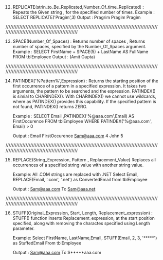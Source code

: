 12. REPLICATE(strin_to_Be_Replicated,Number_Of_time_Replicated) : Repeats the Given string , for the specified number of times.
    Example : SELECT REPLICATE('Pragim',3)
    Output : Pragrim Pragim Pragim

//////////////////////////////////////////////////////////////////////////////////////////////////////////////////////////////////////////////////

13. SPACE(Number_Of_Spaces) : Returns number of spaces , Returns number of spaces, specified by the Number_Of_Spaces argument.
    Example : SELECT FirstName + SPACE(5) + LastName AS FullName FROM tblEmployee
    Output : (Amit     Gupta)

//////////////////////////////////////////////////////////////////////////////////////////////////////////////////////////////////////////////////

14. PATINDEX('%Pattern%',Expression) : Returns the starting position of the first occurrence of a pattern in a specified expression. It takes two arguments, the pattern to be searched and the expression. PATINDEX() is simial to CHARINDEX(). With CHARINDEX() we cannot use wildcards, where as PATINDEX() provides this capability. If the specified pattern is not found, PATINDEX() returns ZERO.

    Example : SELECT Email ,PATINDEX('%@aaa.com',Email) AS FirstOccurence 
              FROM tblEmployee
              WHERE PATINDEX('%@aaa.com', Email) > 0

    Output :  Email          FirstOccurence
              Sam@aaa.com    4
              John           5

//////////////////////////////////////////////////////////////////////////////////////////////////////////////////////////////////////////////////

15. REPLACE(String_Expression, Pattern , Replacement_Value)
    Replaces all occurrences of a specified string value with another string value.

    Example: All .COM strings are replaced with .NET
    Select Email, REPLACE(Email, '.com', '.net') as ConvertedEmail
    from  tblEmployee

    Output : Sam@aaa.com  To Sam@aaa.net

//////////////////////////////////////////////////////////////////////////////////////////////////////////////////////////////////////////////////

16. STUFF(Original_Expression, Start, Length, Replacement_expression) : 
    STUFF() function inserts Replacement_expression, at the start position specified, along with removing the charactes specified using Length parameter.

    Example:
    Select FirstName, LastName,Email, STUFF(Email, 2, 3, '*****') as StuffedEmail
    From tblEmployee

    Output : Sam@aaa.com To S*****aaa.com